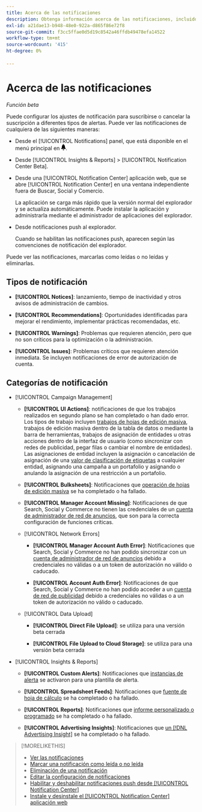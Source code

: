 ```yaml
---
title: Acerca de las notificaciones
description: Obtenga información acerca de las notificaciones, incluidos los distintos tipos y categorías.
exl-id: a21dae13-b948-48e0-922a-d865f86e72f8
source-git-commit: f3cc5ffae0d5d19c8542a46ffdb49478efa14522
workflow-type: tm+mt
source-wordcount: '415'
ht-degree: 0%

---
```


# Acerca de las notificaciones

*Función beta*

Puede configurar los ajustes de notificación para suscribirse o cancelar la suscripción a diferentes tipos de alertas. Puede ver las notificaciones de cualquiera de las siguientes maneras:

* Desde el [!UICONTROL Notifications] panel, que está disponible en el menú principal en ![Notificaciones](/help/search-social-commerce/assets/notifications-panel.png "Notificaciones").

* Desde [!UICONTROL Insights & Reports] > [!UICONTROL Notification Center Beta].

* Desde una [!UICONTROL Notification Center] aplicación web, que se abre [!UICONTROL Notification Center] en una ventana independiente fuera de Buscar, Social y Comercio.

  La aplicación se carga más rápido que la versión normal del explorador y se actualiza automáticamente. Puede instalar la aplicación y administrarla mediante el administrador de aplicaciones del explorador.

* Desde notificaciones push al explorador.

  Cuando se habilitan las notificaciones push, aparecen según las convenciones de notificación del explorador.

Puede ver las notificaciones, marcarlas como leídas o no leídas y eliminarlas.

## Tipos de notificación

* **[!UICONTROL Notices]**: lanzamiento, tiempo de inactividad y otros avisos de administración de cambios.

* **[!UICONTROL Recommendations]**: Oportunidades identificadas para mejorar el rendimiento, implementar prácticas recomendadas, etc.

* **[!UICONTROL Warnings]**: Problemas que requieren atención, pero que no son críticos para la optimización o la administración.

* **[!UICONTROL Issues]**: Problemas críticos que requieren atención inmediata. Se incluyen notificaciones de error de autorización de cuenta.

## Categorías de notificación

* [!UICONTROL Campaign Management]

   * **[!UICONTROL UI Actions]**: notificaciones de que los trabajos realizados en segundo plano se han completado o han dado error. Los tipos de trabajo incluyen [trabajos de hojas de edición masiva](/help/search-social-commerce/campaign-management/bulksheets/bulksheet-about.md), trabajos de edición masiva dentro de la tabla de datos o mediante la barra de herramientas, trabajos de asignación de entidades u otras acciones dentro de la interfaz de usuario (como sincronizar con redes de publicidad, pegar filas o cambiar el nombre de entidades). Las asignaciones de entidad incluyen la asignación o cancelación de asignación de una [valor de clasificación de etiquetas](/help/search-social-commerce/campaign-management/label-classifications/classification-about.md) a cualquier entidad, asignando una campaña a un portafolio y asignando o anulando la asignación de una restricción a un portafolio.<!--Link "constraint" to constraint-about.md if that file is ever public -->

   * **[!UICONTROL Bulksheets]**: Notificaciones que [operación de hojas de edición masiva](/help/search-social-commerce/campaign-management/bulksheets/bulksheet-about.md) se ha completado o ha fallado.

   * **[!UICONTROL Manager Account Missing]**: Notificaciones de que Search, Social y Commerce no tienen las credenciales de un [cuenta de administrador de red de anuncios](/help/search-social-commerce/admin/manager-accounts.md), que son para la correcta configuración de funciones críticas.

  <!--
  * [!UICONTROL Setup Errors]
  
    * **[!UICONTROL Adobe Analytics Tracking Setup Error]**: : Notifications that the [!UICONTROL Landing Page Suffix] value is incorrect, missing, or contains an incorrect s_kwcid template; or it's overridden at a lower level by an incorrect value.
    
    * **[!UICONTROL Manager Account Missing]**: Notifications that Search, Social, & Commerce is missing the credentials for an [ad network manager account](/help/search-social-commerce/admin/manager-accounts.md), which are for the correct setup of critical functions.
  -->

   * [!UICONTROL Network Errors]

      * **[!UICONTROL Manager Account Auth Error]**: Notificaciones que Search, Social y Commerce no han podido sincronizar con un [cuenta de administrador de red de anuncios](/help/search-social-commerce/admin/manager-accounts.md) debido a credenciales no válidas o a un token de autorización no válido o caducado.

      * **[!UICONTROL Account Auth Error]**: Notificaciones de que Search, Social y Commerce no han podido acceder a un [cuenta de red de publicidad](/help/search-social-commerce/campaign-management/accounts/ad-network-account-about.md) debido a credenciales no válidas o a un token de autorización no válido o caducado.

   * [!UICONTROL Data Upload]

      * **[!UICONTROL Direct File Upload]**: se utiliza para una versión beta cerrada

      * **[!UICONTROL File Upload to Cloud Storage]**: se utiliza para una versión beta cerrada

<!--
* [!UICONTROL Optimization]
-->

* [!UICONTROL Insights & Reports]

   * **[!UICONTROL Custom Alerts]**: Notificaciones que [instancias de alerta](/help/search-social-commerce/alerts/alert-about.md) se activaron para una plantilla de alerta.

   * **[!UICONTROL Spreadsheet Feeds]**: Notificaciones que [fuente de hoja de cálculo](/help/search-social-commerce/reports/automation/spreadsheet-feeds/spreadsheet-feed-about.md) se ha completado o ha fallado.

   * **[!UICONTROL Reports]**: Notificaciones que [informe personalizado o programado](/help/search-social-commerce/reports/report-about.md) se ha completado o ha fallado.

   * **[!UICONTROL Advertising Insights]**: Notificaciones que [un [!DNL Advertising Insight]](/help/search-social-commerce/advertising-insights/insight-about.md) se ha completado o ha fallado.

<!--
* [!UICONTROL System]
-->

>[!MORELIKETHIS]
>
>* [Ver las notificaciones](notification-view.md)
>* [Marcar una notificación como leída o no leída](notification-mark-read-unread.md)
>* [Eliminación de una notificación](notification-delete.md)
>* [Editar la configuración de notificaciones](notification-edit.md)
>* [Habilitar y deshabilitar notificaciones push desde [!UICONTROL Notification Center]](notifications-push-enable-disable.md)
>* [Instale y desinstale el [!UICONTROL Notification Center] aplicación web](notification-app-install-uninstall.md)
